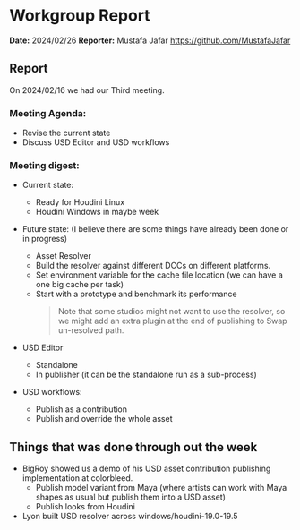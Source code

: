 # Workgroup Report

**Date:** 2024/02/26
**Reporter:** Mustafa Jafar <https://github.com/MustafaJafar>

## Report

On 2024/02/16 we had our Third meeting.

### Meeting Agenda:
- Revise the current state
- Discuss USD Editor and USD workflows

### Meeting digest:
- Current state:
  - Ready for Houdini Linux
  - Houdini Windows in maybe week

- Future state: (I believe there are some things have already been done or in progress)
  - Asset Resolver
  - Build the resolver against different DCCs on different platforms.
  - Set environment variable for the cache file location (we can have a one big cache per task)
  - Start with a prototype and benchmark its performance
    > Note that some studios might not want to use the resolver, so we might add an extra plugin at the end of publishing to Swap un-resolved path.

- USD Editor
  - Standalone
  - In publisher (it can be the standalone run as a sub-process)

- USD workflows:
  - Publish as a contribution
  - Publish and override the whole asset

## Things that was done through out the week
- BigRoy showed us a demo of his USD asset contribution publishing implementation at colorbleed.
  - Publish model variant from Maya (where artists can work with Maya shapes as usual but publish them into a USD asset)
  - Publish looks from Houdini
- Lyon built USD resolver across windows/houdini-19.0-19.5
